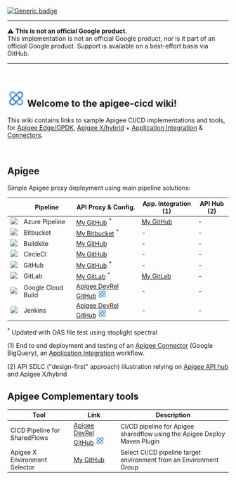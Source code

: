 [![Generic badge](https://img.shields.io/badge/status-work--in--progress-important.svg)](https://shields.io/) 

***

:warning: **This is not an official Google product.**<BR>This implementation is not an official Google product, nor is it part of an official Google product. Support is available on a best-effort basis via GitHub.

***

<BR>

## <img src="https://github.com/g-lalevee/apigee-cicd/blob/main/apigee-logo.jpg?raw=true" alt="logo" width="40"/> Welcome to the apigee-cicd wiki! 

This wiki contains links to sample Apigee CI/CD implementations and tools, for [Apigee Edge/OPDK](https://docs.apigee.com/), [Apigee X/hybrid](https://cloud.google.com/apigee/docs/) + [Application Integration](https://cloud.google.com/apigee/docs/api-platform/integration/what-is-apigee-integration) & [Connectors](https://cloud.google.com/apigee/docs/api-platform/connectors/about-connectors).

<BR>


##  Apigee 

Simple Apigee proxy deployment using main pipeline solutions:

||  Pipeline |  API Proxy & Config. |  App. Integration (1)|  API Hub (2) | 
|---|---|---|---|---|
|<img src="https://cdn.iconscout.com/icon/free/png-256/azure-devops-3628645-3029870.png" width="30"> |  Azure Pipeline | [My GitHub](https://github.com/g-lalevee/Apigee-Simple-Azure-Pipeline) <sup>\*</sup> | [My GitHub](https://github.com/g-lalevee/AppInt-Simple-Azure-Pipeline) | - |
<img src="https://seeklogo.com/images/B/bitbucket-logo-D072214725-seeklogo.com.png" width="30"> | Bitbucket | [My Bitbucket](https://bitbucket.org/g-lalevee/apigee-simple-bitbucket-pipeline) <sup>\*</sup> | - | - |
|<img src="https://avatars.githubusercontent.com/u/5055988" width="30"> | Buildkite |  [My GitHub](https://github.com/g-lalevee/Apigee-Simple-buildkite-Pipeline) | - | - |
|<img src="https://a.slack-edge.com/80588/img/plugins/circleci/service_512.png" width="30"> | CircleCI |  [My GitHub](https://github.com/g-lalevee/Apigee-Simple-CircleCI-Pipeline) | - | - |
|<img src="https://raw.githubusercontent.com/phylus-alpha/phylus/master/images/github.png" width="30"> |  GitHub | [My GitHub](https://github.com/g-lalevee/Apigee-Simple-Github-Pipeline) <sup>\*</sup> |  -  | - |
| <img src="https://about.gitlab.com/images/logo.png" width="30"> |  GitLab | [My GitLab](https://gitlab.com/clalevee/apigee-simple-gitlab_ci-pipeline-v2) <sup>\*</sup> | [My GitLab](https://gitlab.com/clalevee/appint-simple-gitlab_ci-pipeline) |  -  |
|<img src="https://avatars.githubusercontent.com/u/38220399?s=200&v=4" width="30"> |  Google Cloud Build | [Apigee DevRel GitHub](https://github.com/apigee/devrel/tree/main/references/cicd-pipeline)   <img src="https://github.com/g-lalevee/apigee-cicd/blob/main/apigee-logo.jpg?raw=true" alt="logo" width="20"/>  |  - | - |
|<img src="https://upload.wikimedia.org/wikipedia/commons/thumb/e/e9/Jenkins_logo.svg/1200px-Jenkins_logo.svg.png" width="30"> |  Jenkins | [Apigee DevRel GitHub](https://github.com/apigee/devrel/tree/main/references/cicd-pipeline)   <img src="https://github.com/g-lalevee/apigee-cicd/blob/main/apigee-logo.jpg?raw=true" alt="logo" width="20"/>  | - | - |

<sup>\*</sup> Updated with OAS file test using stoplight spectral
  
(1) End to end deployment and testing of an [Apigee Connector](https://cloud.google.com/apigee/docs/api-platform/connectors/about-connectors) (Google BigQuery), an [Application Integration](https://cloud.google.com/apigee/docs/api-platform/integration/what-is-apigee-integration) workflow.

(2) API SDLC ("design-first" approach) illustration relying on [Apigee API hub](https://cloud.google.com/apigee/docs/api-hub/what-is-api-hub) and Apigee X/hybrid 
<BR>

##  Apigee Complementary tools

|  Tool |  Link | Description | 
|---|---|---|
|  CICD Pipeline for SharedFlows | [Apigee DevRel GitHub](https://github.com/apigee/devrel/tree/main/references/cicd-sharedflow-pipeline) <img src="https://github.com/g-lalevee/apigee-cicd/blob/main/apigee-logo.jpg?raw=true" alt="logo" width="20"/>  |  CI/CD pipeline for Apigee sharedflow using the Apigee Deploy Maven Plugin |
|  Apigee X Environment Selector | [My GitHub](https://github.com/g-lalevee/apigee-envselector) | Select CI/CD pipeline target environment from an Environment Group |


<BR>




